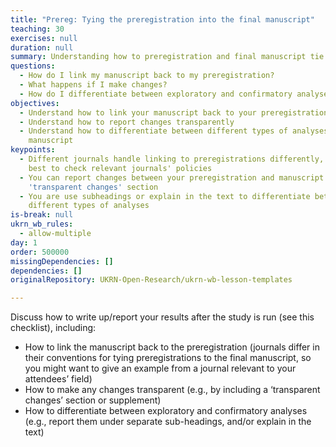 ```yaml
---
title: "Prereg: Tying the preregistration into the final manuscript"
teaching: 30
exercises: null
duration: null
summary: Understanding how to preregistration and final manuscript tie together
questions:
  - How do I link my manuscript back to my preregistration?
  - What happens if I make changes?
  - How do I differentiate between exploratory and confirmatory analyses?
objectives:
  - Understand how to link your manuscript back to your preregistration
  - Understand how to report changes transparently
  - Understand how to differentiate between different types of analyses in your
    manuscript
keypoints:
  - Different journals handle linking to preregistrations differently, so it's
    best to check relevant journals' policies
  - You can report changes between your preregistration and manuscript in a
    'transparent changes' section
  - You are use subheadings or explain in the text to differentiate between
    different types of analyses
is-break: null
ukrn_wb_rules:
  - allow-multiple
day: 1
order: 500000
missingDependencies: []
dependencies: []
originalRepository: UKRN-Open-Research/ukrn-wb-lesson-templates

---
```

Discuss how to write up/report your results after the study is run (see this checklist), including:
- How to link the manuscript back to the preregistration (journals differ in their conventions for tying preregistrations to the final manuscript, so you might want to give an example from a journal relevant to your attendees’ field)
- How to make any changes transparent (e.g., by including a ‘transparent changes’ section or supplement)
- How to differentiate between exploratory and confirmatory analyses (e.g., report them under separate sub-headings, and/or explain in the text)

